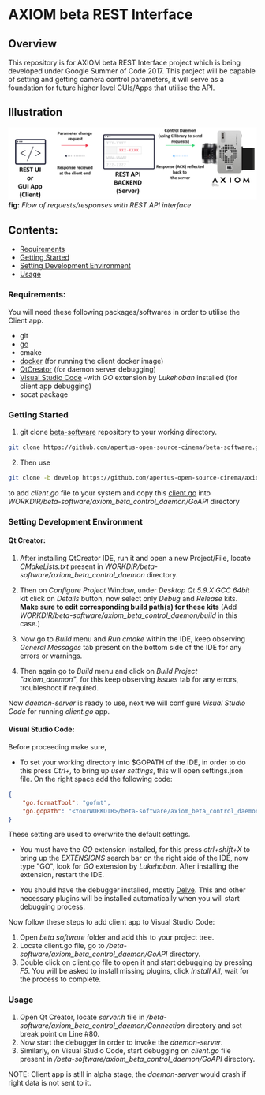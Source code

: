 # AXIOM beta REST Interface

## Overview
This repository is for AXIOM beta REST Interface project which is being developed under Google Summer of Code 2017. This project will be capable of setting and getting camera control parameters, it will serve as a foundation for future higher level GUIs/Apps that utilise the API.

## Illustration

![AXIOM beta REST connection](/image/AXIOM_fig.jpg)
**fig:** _Flow of requests/responses with REST API interface_

## Contents:
- [Requirements](https://github.com/apertus-open-source-cinema/axiom-beta-rest-interface/tree/develop#requirements)
- [Getting Started](https://github.com/apertus-open-source-cinema/axiom-beta-rest-interface/tree/develop/README.md#getting-started)
- [Setting Development Environment](https://github.com/apertus-open-source-cinema/axiom-beta-rest-interface/tree/develop#setting-development-environment)
- [Usage](https://github.com/apertus-open-source-cinema/axiom-beta-rest-interface/tree/develop#usage)

### Requirements:
You will need these following packages/softwares in order to utilise the Client app.
* git
* [go](https://golang.org/doc/install)
* cmake
* [docker](https://docs.docker.com/engine/installation/) (for running the client docker image)
* [QtCreator](https://www.qt.io/download-open-source/?hsCtaTracking=f977210e-de67-475f-a32b-65cec207fd03|d62710cd-e1db-46aa-8d4d-2f1c1ffdacea#section-2) (for daemon server debugging)
* [Visual Studio Code](https://code.visualstudio.com/download) -with _GO_ extension by _Lukehoban_ installed (for client app debugging)
* socat package

### Getting Started
1. git clone [beta-software](https://github.com/apertus-open-source-cinema/beta-software) repository to your working directory.
```bash
git clone https://github.com/apertus-open-source-cinema/beta-software.git 
```

2. Then use
```bash
git clone -b develop https://github.com/apertus-open-source-cinema/axiom-beta-rest-interface.git  
```
to add _client.go_ file to your system and copy this [client.go](https://github.com/apertus-open-source-cinema/axiom-beta-rest-interface/blob/develop/GoAPI/client.go) into _WORKDIR/beta-software/axiom_beta_control_daemon/GoAPI_ directory

### Setting Development Environment

#### Qt Creator:
1. After installing QtCreator IDE, run it and open a new Project/File, locate _CMakeLists.txt_ present in _WORKDIR/beta-software/axiom_beta_control_daemon_ directory.

2. Then on _Configure Project_ Window, under _Desktop Qt 5.9.X GCC 64bit_ kit click on _Details_ button, now select only _Debug_ and _Release_ kits. **Make sure to edit corresponding build path(s) for these kits** (Add _WORKDIR/beta-software/axiom_beta_control_daemon/build_ in this case.)

2. Now go to _Build_ menu and _Run cmake_ within the IDE, keep observing _General Messages_ tab present on the bottom side of the IDE for any errors or warnings.

3. Then again go to _Build_ menu and click on _Build Project "axiom_daemon"_, for this keep observing _Issues_ tab for any errors, troubleshoot if required.

Now _daemon-server_ is ready to use, next we will configure _Visual Studio Code_ for running _client.go_ app. 


#### Visual Studio Code:
Before proceeding make sure,
* To set your working directory into $GOPATH of the IDE, in order to do this press _Ctrl+,_ to bring up _user settings_, this will open settings.json file. On the right space add the following code:

```json
{
    "go.formatTool": "gofmt",
    "go.gopath": "<YourWORKDIR>/beta-software/axiom_beta_control_daemon/build/3rdParty/flatbuffers/src/flatbuffers_project:<YourWORKDIR>/beta-software/axiom_beta_control_daemon/build"
}
```
These setting are used to overwrite the default settings.

* You must have the _GO_ extension installed, for this press _ctrl+shift+X_ to bring up the _EXTENSIONS_ search bar on the right side of the IDE, now type "GO", look for _GO_ extension by _Lukehoban_. After installing the extension, restart the IDE.

* You should have the debugger installed, mostly [Delve](https://github.com/derekparker/delve). This and other necessary plugins will be installed automatically when you will start debugging process.

Now follow these steps to add client app to Visual Studio Code:

1. Open _beta software_ folder and add this to your project tree.
2. Locate client.go file, go to _/beta-software/axiom_beta_control_daemon/GoAPI_ directory.
3. Double click on client.go file to open it and start debugging by pressing _F5_. You will be asked to install missing plugins, click _Install All_, wait for the process to complete.


### Usage

1. Open Qt Creator, locate _server.h_ file in _/beta-software/axiom_beta_control_daemon/Connection_ directory and set break point on Line #80.
2. Now start the debugger in order to invoke the _daemon-server_.
3. Similarly, on Visual Studio Code, start debugging on _client.go_ file present in _/beta-software/axiom_beta_control_daemon/GoAPI_ directory.

NOTE: Client app is still in alpha stage, the _daemon-server_ would crash if right data is not sent to it.
